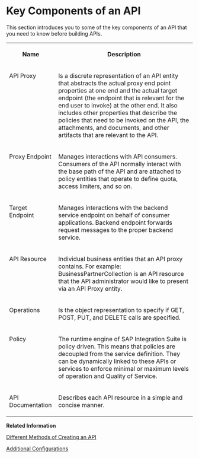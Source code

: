 <!-- loio19c06541b12140579a09dbe536fb2320 -->

# Key Components of an API

This section introduces you to some of the key components of an API that you need to know before building APIs.




<table>
<tr>
<th valign="top">

Name

</th>
<th valign="top">

Description

</th>
</tr>
<tr>
<td valign="top">

API Proxy

</td>
<td valign="top">

Is a discrete representation of an API entity that abstracts the actual proxy end point properties at one end and the actual target endpoint \(the endpoint that is relevant for the end user to invoke\) at the other end. It also includes other properties that describe the policies that need to be invoked on the API, the attachments, and documents, and other artifacts that are relevant to the API.

</td>
</tr>
<tr>
<td valign="top">

Proxy Endpoint

</td>
<td valign="top">

Manages interactions with API consumers. Consumers of the API normally interact with the base path of the API and are attached to policy entities that operate to define quota, access limiters, and so on.

</td>
</tr>
<tr>
<td valign="top">

Target Endpoint

</td>
<td valign="top">

Manages interactions with the backend service endpoint on behalf of consumer applications. Backend endpoint forwards request messages to the proper backend service.

</td>
</tr>
<tr>
<td valign="top">

API Resource

</td>
<td valign="top">

Individual business entities that an API proxy contains. For example: BusinessPartnerCollection is an API resource that the API administrator would like to present via an API Proxy entity.

</td>
</tr>
<tr>
<td valign="top">

Operations

</td>
<td valign="top">

Is the object representation to specify if GET, POST, PUT, and DELETE calls are specified.

</td>
</tr>
<tr>
<td valign="top">

Policy

</td>
<td valign="top">

The runtime engine of SAP Integration Suite is policy driven. This means that policies are decoupled from the service definition. They can be dynamically linked to these APIs or services to enforce minimal or maximum levels of operation and Quality of Service.

</td>
</tr>
<tr>
<td valign="top">

API Documentation

</td>
<td valign="top">

Describes each API resource in a simple and concise manner.

</td>
</tr>
</table>

**Related Information**  


[Different Methods of Creating an API](different-methods-of-creating-an-api-4ac0431.md "An API proxy is the data object that contains all the functionality to be executed when an external user wants to access the backend service.")

[Additional Configurations](additional-configurations-de7285c.md " ")

